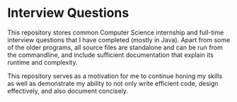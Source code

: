 Interview Questions
===================

This repository stores common Computer Science internship and full-time interview questions that I have completed (mostly in Java). Apart from some of the older programs, all source files are standalone and can be run from the commandline, and include sufficient documentation that explain its runtime and complexity.

This repository serves as a motivation for me to continue honing my skills as well as demonstrate my ability to not only write efficient code, design effectively, and also document concisely.
